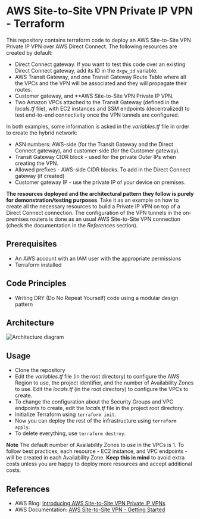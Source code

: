 # AWS Site-to-Site VPN Private IP VPN - Terraform

This repository contains terraform code to deploy an AWS Site-to-Site VPN Private IP VPN over AWS Direct Connect. The following resources are created by default:

- Direct Connect gateway. If you want to test this code over an existing Direct Connect gateway, add its ID in the `dxgw_id` variable.
- AWS Transit Gateway, and one Transit Gateway Route Table where all the VPCs and the VPN will be associated and they will propagate their routes.
- Customer gateway, and **AWS Site-to-Site VPN Private IP VPN.
- Two Amazon VPCs attached to the Transit Gateway (defined in the *locals.tf* file), with EC2 instances and SSM endpoints (decentralized) to test end-to-end connectivity once the VPN tunnels are configured.

In both examples, some information is asked in the *variables.tf* file in order to create the hybrid network:

- ASN numbers: AWS-side (for the Transit Gateway and the Direct Connect gateway), and customer-side (for the Customer gateway).
- Transit Gateway CIDR block - used for the private Outer IPs when creating the VPN.
- Allowed prefixes - AWS-side CIDR blocks. To add in the Direct Connect gateway (if created)
- Customer gateway IP - use the private IP of your device on premises.

**The resources deployed and the architectural pattern they follow is purely for demonstration/testing purposes**. Take it as an example on how to create all the necessary resources to build a Private IP VPN on top of a Direct Connect connection. The configuration of the VPN tunnels in the on-premises routers is done as an usual AWS Site-to-Site VPN connection (check the documentation in the *References* section).

## Prerequisites

- An AWS account with an IAM user with the appropriate permissions
- Terraform installed

## Code Principles

- Writing DRY (Do No Repeat Yourself) code using a modular design pattern

## Architecture

![Architecture diagram](../../images/aws_s2s_private_ip_vpn.png)

## Usage

- Clone the repository
- Edit the *variables.tf* file (in the root directory) to configure the AWS Region to use, the project identifier, and the number of Availability Zones to use. Edit the *locals.tf* (in the root directory) to configure the VPCs to create.
- To change the configuration about the Security Groups and VPC endpoints to create, edit the *locals.tf* file in the project root directory.
- Initialize Terraform using `terraform init`.
- Now you can deploy the rest of the infrastructure using `terraform apply`.
- To delete everything, use `terraform destroy`.

**Note** The default number of Availability Zones to use in the VPCs is 1. To follow best practices, each resource - EC2 instance, and VPC endpoints - will be created in each Availability Zone. **Keep this in mind** to avoid extra costs unless you are happy to deploy more resources and accept additional costs.

## References

- AWS Blog: [Introducing AWS Site-to-Site VPN Private IP VPNs](https://aws.amazon.com/blogs/networking-and-content-delivery/introducing-aws-site-to-site-vpn-private-ip-vpns/)
- AWS Documentation: [AWS Site-to-Site VPN - Getting Started](https://docs.aws.amazon.com/vpn/latest/s2svpn/SetUpVPNConnections.html)
